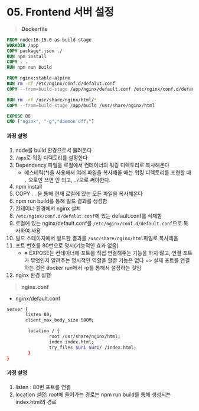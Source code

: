 # 05. Frontend 서버 설정

> **Dockerfile**

```dockerfile
FROM node:16.15.0 as build-stage
WORKDIR /app
COPY package*.json ./
RUN npm install
COPY . .
RUN npm run build

FROM nginx:stable-alpine
RUN rm -rf /etc/nginx/conf.d/defalut.conf
COPY --from=build-stage /app/nginx/default.conf /etc/nginx/conf.d/default.conf

RUN rm -rf /usr/share/nginx/html/*
COPY --from=build-stage /app/build /usr/share/nginx/html

EXPOSE 80
CMD ["nginx", "-g","daemon off;"]
```

#### 과정 설명

1. node를 build 환경으로서 불러온다
2. `/app`로 워킹 디렉토리를 설정한다
3. Dependency 파일을 로컬에서 컨테이너의 워킹 디렉토리로 복사해온다
   - 에스테릭(\*)을 사용해서 여러 파일을 복사해올 때는 워킹 디렉토리를 표현할 때 `.` 으로만 쓰면 안 되고, `./`으로 써야한다.
4. npm install
5. COPY . . 을 통해 현재 로컬에 있는 모든 파일을 복사해온다
6. npm run build를 통해 빌드 결과를 생성함
7. 컨테이너 환경에서 nginx 설치
8. `/etc/nginx/conf.d/defalut.conf`에 있는 default.conf를 삭제함
9. 로컬에 있는 nginx/default.conf를 `/etc/nginx/conf.d/default.conf`으로 복사하여 사용
10. 빌드 스테이지에서 빌드한 결과를 `/usr/share/nginx/html`파일로 복사해옴
11. 포트 번호를 80번으로 명시(기능적인 효과 없음)
    - ※ EXPOSE는 컨테이너에 포트를 직접 연결해주는 기능을 하지 않고, 연결 포트가 무엇인지 알려주는 명시적인 역할을 할뿐 기능은 없다 => 실제 포트를 연결하는 것은 docker run에서 -p를 통해서 설정하는 것임
12. nginx 환경 실행

> **nginx.conf**

- nginx/default.conf

```bash
server {
       listen 80;
       client_max_body_size 500M;

        location / {
                root /usr/share/nginx/html;
                index index.html;
                try_files $uri $uri/ /index.html;
        }
}
```

#### 과정 설명

1. listen : 80번 포트를 연결
2. location 설정: root에 들어가는 경로는 npm run build를 통해 생성되는 index.html의 경로
